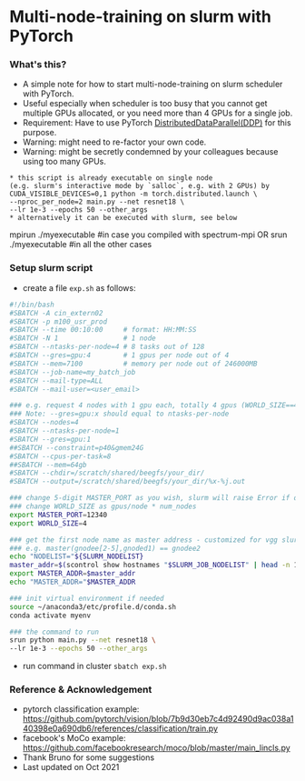 # Multi-node-training on slurm with PyTorch

### What's this?
* A simple note for how to start multi-node-training on slurm scheduler with PyTorch.
* Useful especially when scheduler is too busy that you cannot get multiple GPUs allocated, 
or you need more than 4 GPUs for a single job.
* Requirement: Have to use PyTorch [DistributedDataParallel(DDP)](https://pytorch.org/tutorials/intermediate/ddp_tutorial.html) for this purpose.
* Warning: might need to re-factor your own code.
* Warning: might be secretly condemned by your colleagues because using too many GPUs. 

```
* this script is already executable on single node 
(e.g. slurm's interactive mode by `salloc`, e.g. with 2 GPUs) by 
CUDA_VISIBLE_DEVICES=0,1 python -m torch.distributed.launch \
--nproc_per_node=2 main.py --net resnet18 \
--lr 1e-3 --epochs 50 --other_args
* alternatively it can be executed with slurm, see below
```


mpirun ./myexecutable       #in case you compiled with spectrum-mpi
OR
srun ./myexecutable         #in all the other cases


### Setup slurm script
* create a file `exp.sh` as follows:
```sh
#!/bin/bash
#SBATCH -A cin_extern02
#SBATCH -p m100_usr_prod
#SBATCH --time 00:10:00     # format: HH:MM:SS
#SBATCH -N 1                # 1 node
#SBATCH --ntasks-per-node=4 # 8 tasks out of 128
#SBATCH --gres=gpu:4        # 1 gpus per node out of 4
#SBATCH --mem=7100          # memory per node out of 246000MB
#SBATCH --job-name=my_batch_job
#SBATCH --mail-type=ALL
#SBATCH --mail-user=<user_email>

### e.g. request 4 nodes with 1 gpu each, totally 4 gpus (WORLD_SIZE==4)
### Note: --gres=gpu:x should equal to ntasks-per-node
#SBATCH --nodes=4
#SBATCH --ntasks-per-node=1
#SBATCH --gres=gpu:1
##SBATCH --constraint=p40&gmem24G
#SBATCH --cpus-per-task=8
##SBATCH --mem=64gb
#SBATCH --chdir=/scratch/shared/beegfs/your_dir/
#SBATCH --output=/scratch/shared/beegfs/your_dir/%x-%j.out

### change 5-digit MASTER_PORT as you wish, slurm will raise Error if duplicated with others
### change WORLD_SIZE as gpus/node * num_nodes
export MASTER_PORT=12340
export WORLD_SIZE=4

### get the first node name as master address - customized for vgg slurm
### e.g. master(gnodee[2-5],gnoded1) == gnodee2
echo "NODELIST="${SLURM_NODELIST}
master_addr=$(scontrol show hostnames "$SLURM_JOB_NODELIST" | head -n 1)
export MASTER_ADDR=$master_addr
echo "MASTER_ADDR="$MASTER_ADDR

### init virtual environment if needed
source ~/anaconda3/etc/profile.d/conda.sh
conda activate myenv

### the command to run
srun python main.py --net resnet18 \
--lr 1e-3 --epochs 50 --other_args

```
* run command in cluster `sbatch exp.sh`

### Reference & Acknowledgement
* pytorch classification example: https://github.com/pytorch/vision/blob/7b9d30eb7c4d92490d9ac038a140398e0a690db6/references/classification/train.py 
* facebook's MoCo example: https://github.com/facebookresearch/moco/blob/master/main_lincls.py
* Thank Bruno for some suggestions
* Last updated on Oct 2021

